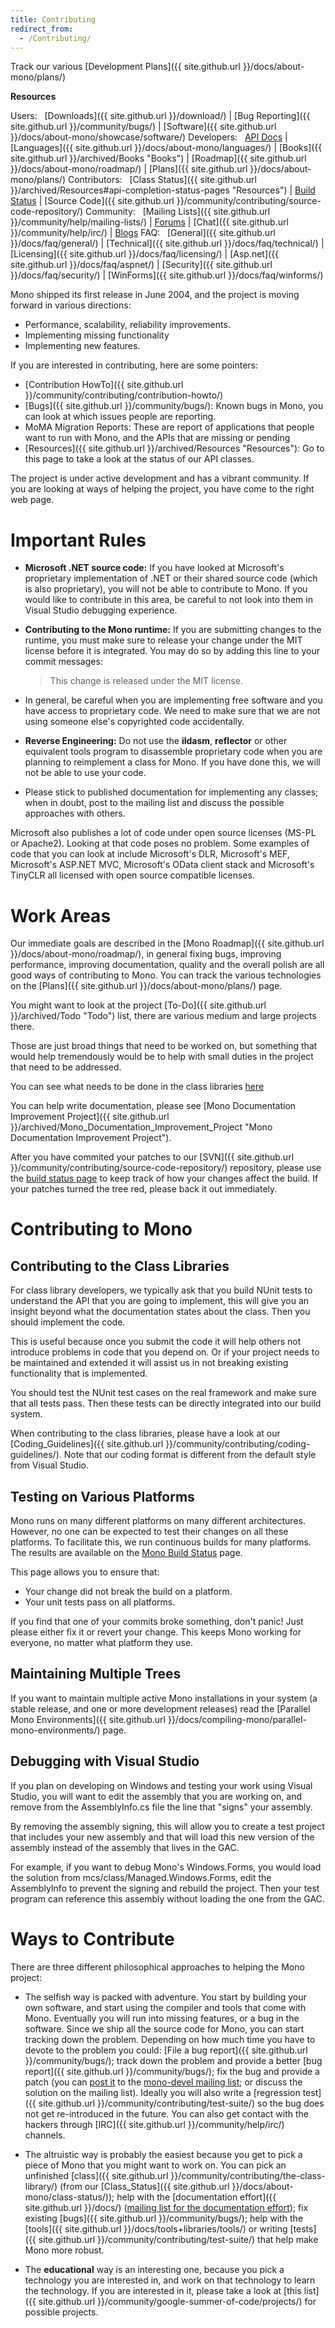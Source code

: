```yaml
---
title: Contributing
redirect_from:
  - /Contributing/
---
```


Track our various [Development Plans]({{ site.github.url }}/docs/about-mono/plans/)

**Resources**

Users:
  [Downloads]({{ site.github.url }}/download/) | [Bug Reporting]({{ site.github.url }}/community/bugs/) | [Software]({{ site.github.url }}/docs/about-mono/showcase/software/)
 Developers:
  [API Docs](http://www.go-mono.com/docs/) | [Languages]({{ site.github.url }}/docs/about-mono/languages/) | [Books]({{ site.github.url }}/archived/Books "Books") | [Roadmap]({{ site.github.url }}/docs/about-mono/roadmap/) | [Plans]({{ site.github.url }}/docs/about-mono/plans/)
 Contributors:
  [Class Status]({{ site.github.url }}/archived/Resources#api-completion-status-pages "Resources") | [Build Status](http://wrench.mono-project.com/builds) | [Source Code]({{ site.github.url }}/community/contributing/source-code-repository/)
 Community:
  [Mailing Lists]({{ site.github.url }}/community/help/mailing-lists/) | [Forums](http://mono.1490590.n4.nabble.com/) | [Chat]({{ site.github.url }}/community/help/irc/) | [Blogs](http://www.go-mono.com/monologue/)
 FAQ:
  [General]({{ site.github.url }}/docs/faq/general/) | [Technical]({{ site.github.url }}/docs/faq/technical/) | [Licensing]({{ site.github.url }}/docs/faq/licensing/) | [Asp.net]({{ site.github.url }}/docs/faq/aspnet/) | [Security]({{ site.github.url }}/docs/faq/security/) | [WinForms]({{ site.github.url }}/docs/faq/winforms/)

Mono shipped its first release in June 2004, and the project is moving forward in various directions:

-   Performance, scalability, reliability improvements.
-   Implementing missing functionality
-   Implementing new features.

If you are interested in contributing, here are some pointers:

-   [Contribution HowTo]({{ site.github.url }}/community/contributing/contribution-howto/)
-   [Bugs]({{ site.github.url }}/community/bugs/): Known bugs in Mono, you can look at which issues people are reporting.
-   MoMA Migration Reports: These are report of applications that people want to run with Mono, and the APIs that are missing or pending
-   [Resources]({{ site.github.url }}/archived/Resources "Resources"): Go to this page to take a look at the status of our API classes.

The project is under active development and has a vibrant community. If you are looking at ways of helping the project, you have come to the right web page.

Important Rules
===============

-   **Microsoft .NET source code:** If you have looked at Microsoft's proprietary implementation of .NET or their shared source code (which is also proprietary), you will not be able to contribute to Mono. If you would like to contribute in this area, be careful to not look into them in Visual Studio debugging experience.

-   **Contributing to the Mono runtime:** If you are submitting changes to the runtime, you must make sure to release your change under the MIT license before it is integrated. You may do so by adding this line to your commit messages:

    > This change is released under the MIT license.

-   In general, be careful when you are implementing free software and you have access to proprietary code. We need to make sure that we are not using someone else's copyrighted code accidentally.

-   **Reverse Engineering:** Do not use the **ildasm**, **reflector** or other equivalent tools program to disassemble proprietary code when you are planning to reimplement a class for Mono. If you have done this, we will not be able to use your code.

-   Please stick to published documentation for implementing any classes; when in doubt, post to the mailing list and discuss the possible approaches with others.

Microsoft also publishes a lot of code under open source licenses (MS-PL or Apache2). Looking at that code poses no problem. Some examples of code that you can look at include Microsoft's DLR, Microsoft's MEF, Microsoft's ASP.NET MVC, Microsoft's OData client stack and Microsoft's TinyCLR all licensed with open source compatible licenses.

Work Areas
==========

Our immediate goals are described in the [Mono Roadmap]({{ site.github.url }}/docs/about-mono/roadmap/), in general fixing bugs, improving performance, improving documentation, quality and the overall polish are all good ways of contributing to Mono. You can track the various technologies on the [Plans]({{ site.github.url }}/docs/about-mono/plans/) page.

You might want to look at the project [To-Do]({{ site.github.url }}/archived/Todo "Todo") list, there are various medium and large projects there.

Those are just broad things that need to be worked on, but something that would help tremendously would be to help with small duties in the project that need to be addressed.

You can see what needs to be done in the class libraries [here](http://www.go-mono.com/status/)

You can help write documentation, please see [Mono Documentation Improvement Project]({{ site.github.url }}/archived/Mono_Documentation_Improvement_Project "Mono Documentation Improvement Project").

After you have commited your patches to our [SVN]({{ site.github.url }}/community/contributing/source-code-repository/) repository, please use the [build status page](http://wrench.mono-project.com/builds) to keep track of how your changes affect the build. If your patches turned the tree red, please back it out immediately.

Contributing to Mono
====================

Contributing to the Class Libraries
-----------------------------------

For class library developers, we typically ask that you build NUnit tests to understand the API that you are going to implement, this will give you an insight beyond what the documentation states about the class. Then you should implement the code.

This is useful because once you submit the code it will help others not introduce problems in code that you depend on. Or if your project needs to be maintained and extended it will assist us in not breaking existing functionality that is implemented.

You should test the NUnit test cases on the real framework and make sure that all tests pass. Then these tests can be directly integrated into our build system.

When contributing to the class libraries, please have a look at our [Coding\_Guidelines]({{ site.github.url }}/community/contributing/coding-guidelines/). Note that our coding format is different from the default style from Visual Studio.

Testing on Various Platforms
----------------------------

Mono runs on many different platforms on many different architectures. However, no one can be expected to test their changes on all these platforms. To facilitate this, we run continuous builds for many platforms. The results are available on the [Mono Build Status](http://wrench.mono-project.com/) page.

This page allows you to ensure that:

-   Your change did not break the build on a platform.
-   Your unit tests pass on all platforms.

If you find that one of your commits broke something, don't panic! Just please either fix it or revert your change. This keeps Mono working for everyone, no matter what platform they use.

Maintaining Multiple Trees
--------------------------

If you want to maintain multiple active Mono installations in your system (a stable release, and one or more development releases) read the [Parallel Mono Environments]({{ site.github.url }}/docs/compiling-mono/parallel-mono-environments/) page.

Debugging with Visual Studio
----------------------------

If you plan on developing on Windows and testing your work using Visual Studio, you will want to edit the assembly that you are working on, and remove from the AssemblyInfo.cs file the line that "signs" your assembly.

By removing the assembly signing, this will allow you to create a test project that includes your new assembly and that will load this new version of the assembly instead of the assembly that lives in the GAC.

For example, if you want to debug Mono's Windows.Forms, you would load the solution from mcs/class/Managed.Windows.Forms, edit the AssemblyInfo to prevent the signing and rebuild the project. Then your test program can reference this assembly without loading the one from the GAC.

Ways to Contribute
==================

There are three different philosophical approaches to helping the Mono project:

-   The selfish way is packed with adventure. You start by building your own software, and start using the compiler and tools that come with Mono. Eventually you will run into missing features, or a bug in the software. Since we ship all the source code for Mono, you can start tracking down the problem. Depending on how much time you have to devote to the problem you could: [File a bug report]({{ site.github.url }}/community/bugs/); track down the problem and provide a better [bug report]({{ site.github.url }}/community/bugs/); fix the bug and provide a patch (you can [post it](mailto:mono-devel-list@ximian.com) to the [mono-devel mailing list](http://lists.ximian.com/mailman/listinfo/mono-devel-list); or discuss the solution on the mailing list). Ideally you will also write a [regression test]({{ site.github.url }}/community/contributing/test-suite/) so the bug does not get re-introduced in the future. You can also get contact with the hackers through [IRC]({{ site.github.url }}/community/help/irc/) channels.

-   The altruistic way is probably the easiest because you get to pick a piece of Mono that you might want to work on. You can pick an unfinished [class]({{ site.github.url }}/community/contributing/the-class-library/) (from our [Class\_Status]({{ site.github.url }}/docs/about-mono/class-status/)); help with the [documentation effort]({{ site.github.url }}/docs/) ([mailing list for the documentation effort](http://lists.ximian.com/mailman/listinfo/mono-docs-list)); fix existing [bugs]({{ site.github.url }}/community/bugs/); help with the [tools]({{ site.github.url }}/docs/tools+libraries/tools/) or writing [tests]({{ site.github.url }}/community/contributing/test-suite/) that help make Mono more robust.

-   The **educational** way is an interesting one, because you pick a technology you are interested in, and work on that technology to learn the technology. If you are interested in it, please take a look at [this list]({{ site.github.url }}/community/google-summer-of-code/projects/) for possible projects.
